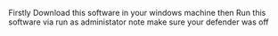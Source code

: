 Firstly Download this software in your windows machine
then Run this software via run as administator
note make sure your defender was off
